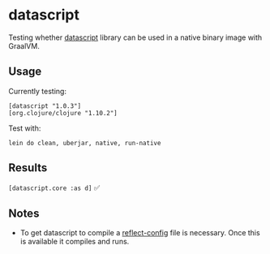 # datascript

Testing whether [datascript](https://github.com/tonsky/datascript) library can be used in a native binary image with GraalVM.

## Usage

Currently testing:

    [datascript "1.0.3"]
    [org.clojure/clojure "1.10.2"]

Test with:

    lein do clean, uberjar, native, run-native

## Results
`[datascript.core :as d]` :white_check_mark:  

## Notes
- To get datascript to compile a [reflect-config](./reflect-config.json) file is necessary. Once this is available it compiles and runs. 
```
